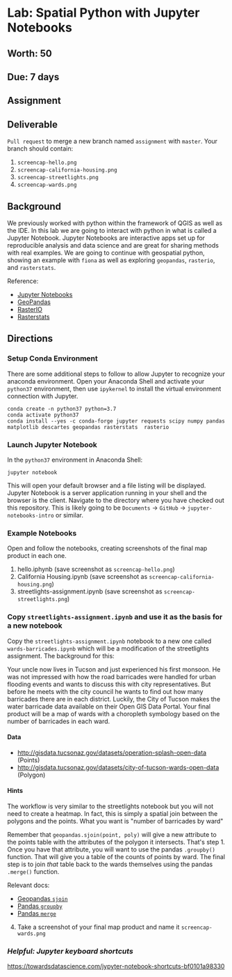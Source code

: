 # Lab: Spatial Python with Jupyter Notebooks
## Worth: 50
## Due: 7 days
## Assignment

## Deliverable
`Pull request` to merge a new branch named `assignment` with `master`. Your branch should contain:
1. `screencap-hello.png`
2. `screencap-california-housing.png`
3. `screencap-streetlights.png`
4. `screencap-wards.png`

## Background
We previously worked with python within the framework of QGIS as well as the IDE. In this lab we are going to interact with python in what is called a Jupyter Notebook. Jupyter Notebooks are interactive apps set up for reproducible analysis and data science and are great for sharing methods with real examples. We are going to continue with geospatial python, showing an example with `fiona` as well as exploring `geopandas`, `rasterio`, and `rasterstats`.

Reference:
- [Jupyter Notebooks](https://jupyter.org/)
- [GeoPandas](http://geopandas.org/)
- [RasterIO](https://rasterio.readthedocs.io/en/stable/)
- [Rasterstats](https://pythonhosted.org/rasterstats/)

## Directions
### Setup Conda Environment
There are some additional steps to follow to allow Jupyter to recognize your anaconda environment. Open your Anaconda Shell and activate your `python37` environment, then use `ipykernel` to install the virtual environment connection with Jupyter. 

```
conda create -n python37 python=3.7
conda activate python37
conda install --yes -c conda-forge jupyter requests scipy numpy pandas  matplotlib descartes geopandas rasterstats  rasterio 
```

### Launch Jupyter Notebook
In the `python37` environment in Anaconda Shell:
```
jupyter notebook
```
This will open your default browser and a file listing will be displayed. Jupyter Notebook is a server application running in your shell and the browser is the client. Navigate to the directory where you have checked out this repository. This is likely going to be `Documents` -> `GitHub` -> `jupyter-notebooks-intro` or similar.

### Example Notebooks
Open and follow the notebooks, creating screenshots of the final map product in each one. 
1. hello.iphynb (save screenshot as `screencap-hello.png`)
2. California Housing.ipynb (save screenshot as `screencap-california-housing.png`)
3. streetlights-assignment.ipynb (save screenshot as `screencap-streetlights.png`)

### Copy `streetlights-assignment.ipynb` and use it as the basis for a new notebook
Copy the `streetlights-assignment.ipynb` notebook to a new one called `wards-barricades.ipynb` which will be a 
modification of the streetlights assignment. The background for this:

Your uncle now lives in Tucson and just experienced his first monsoon. He was not impressed with how the road
barricades were handled for urban flooding events and wants to discuss this with city representatives. But before
he meets with the city council he wants to find out how many barricades there are in each district. Luckily, the
City of Tucson makes the water barricade data available on their Open GIS Data Portal. Your final product will be a map
of wards with a choropleth symbology based on the number of barricades in each ward.

#### Data
- http://gisdata.tucsonaz.gov/datasets/operation-splash-open-data (Points)
- http://gisdata.tucsonaz.gov/datasets/city-of-tucson-wards-open-data (Polygon)

#### Hints
The workflow is very similar to the streetlights notebook but you will not need to create a heatmap. In fact, this
is simply a spatial join between the polygons and the points. What you want is "number of barricades by ward"

Remember that `geopandas.sjoin(point, poly)` will give a new attribute to the points table with the attributes of the polygon it intersects. That's step 1. Once you have that attribute, you will want to use the pandas `.groupby()` function. That will give you a table of the counts of points by ward. The final step is to join _that_ table back to the wards themselves using the pandas `.merge()` function. 

Relevant docs:
- [Geopandas `sjoin`](http://geopandas.org/reference/geopandas.sjoin.html)
- [Pandas `groupby`](https://pandas.pydata.org/pandas-docs/stable/reference/api/pandas.core.groupby.GroupBy.count.html)
- [Pandas `merge`](https://pandas.pydata.org/pandas-docs/stable/reference/api/pandas.DataFrame.merge.html#pandas.DataFrame.merge)

4. Take a screenshot of your final map product and name it `screencap-wards.png`

### _Helpful: Jupyter keyboard shortcuts_
https://towardsdatascience.com/jypyter-notebook-shortcuts-bf0101a98330
